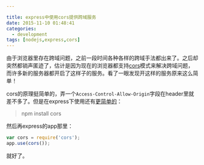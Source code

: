 ```yaml
---

title: express中使用cors提供跨域服务
date: 2015-11-10 01:48:41
categories: 
  - development
tags: [nodejs,express,cors]
---
```


由于浏览器里存在跨域问题，之前一段时间各种各样的跨域手法都出来了。之后却突然都销声匿迹了，估计是因为现在的浏览器都支持[cors](https://en.wikipedia.org/wiki/Cross-origin_resource_sharing)模式来解决跨域问题，而许多新的服务器都开启了这样子的服务。看了一眼发现开这样的服务原来这么简单！  

<!-- more -->

cors的原理挺简单的，弄一个`Access-Control-Allow-Origin`字段在header里就差不多了。但是在express下使用还有[更简单的](https://github.com/expressjs/cors)：  

> npm install cors

然后再express的app那里：

```js
var cors = require('cors');
app.use(cors());
```

就好了。
